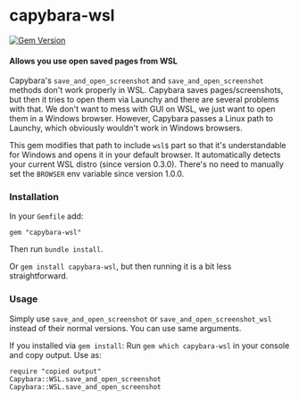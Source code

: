  capybara-wsl
=======================
[![Gem Version](https://badge.fury.io/rb/capybara-wsl.svg)](https://badge.fury.io/rb/capybara-wsl)

#### Allows you use open saved pages from WSL

Capybara's `save_and_open_screenshot` and `save_and_open_screenshot` methods don't work properly in WSL. Capybara saves pages/screenshots, but then it tries to open them via Launchy and there are several problems with that. We don't want to mess with GUI on WSL, we just want to open them in a Windows browser. However, Capybara passes a Linux path to Launchy, which obviously wouldn't work in Windows browsers.

This gem modifies that path to include `wsl$` part so that it's understandable for Windows and opens it in your default browser. It automatically detects your current WSL distro (since version 0.3.0).
There's no need to manually set the `BROWSER` env variable since version 1.0.0.

### Installation
In your `Gemfile` add:
```
gem "capybara-wsl"
```
Then run `bundle install`.

Or `gem install capybara-wsl`, but then running it is a bit less straightforward.

### Usage
Simply use
 `save_and_open_screenshot` or
 `save_and_open_screenshot_wsl` instead of their normal versions. You can use same arguments.

 If you installed via `gem install`:
 Run `gem which capybara-wsl` in your console and copy output.
 Use as:
 ```
 require "copied output"
 Capybara::WSL.save_and_open_screenshot
 Capybara::WSL.save_and_open_screenshot
 ```
